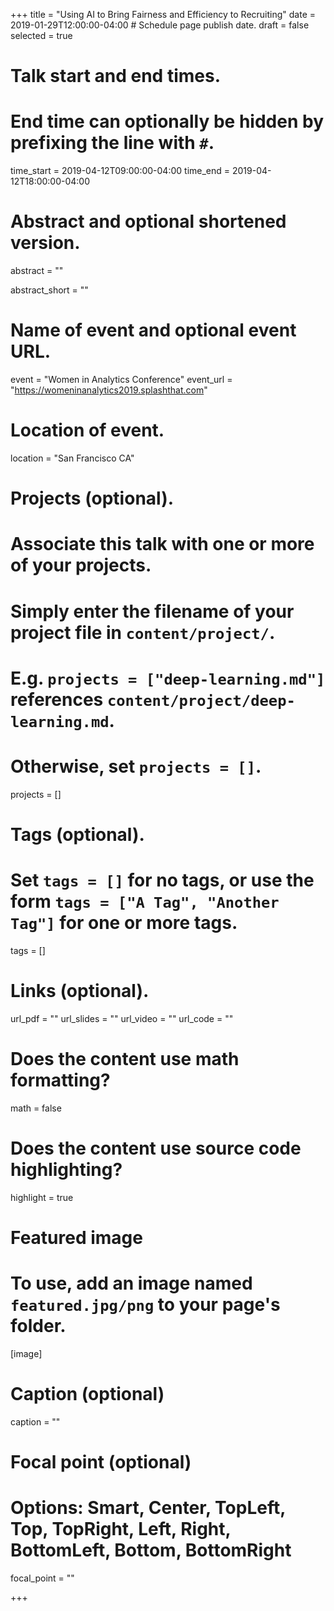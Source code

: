 +++
title = "Using AI to Bring Fairness and Efficiency to Recruiting"
date = 2019-01-29T12:00:00-04:00  # Schedule page publish date.
draft = false
selected = true

# Talk start and end times.
#   End time can optionally be hidden by prefixing the line with `#`.
time_start = 2019-04-12T09:00:00-04:00
time_end = 2019-04-12T18:00:00-04:00

# Abstract and optional shortened version.
abstract = ""

abstract_short = ""

# Name of event and optional event URL.
event = "Women in Analytics Conference"
event_url = "https://womeninanalytics2019.splashthat.com"

# Location of event.
location = "San Francisco CA"

# Projects (optional).
#   Associate this talk with one or more of your projects.
#   Simply enter the filename of your project file in `content/project/`.
#   E.g. `projects = ["deep-learning.md"]` references `content/project/deep-learning.md`.
#   Otherwise, set `projects = []`.
projects = []

# Tags (optional).
#   Set `tags = []` for no tags, or use the form `tags = ["A Tag", "Another Tag"]` for one or more tags.
tags = []

# Links (optional).
url_pdf = ""
url_slides = ""
url_video = ""
url_code = ""

# Does the content use math formatting?
math = false

# Does the content use source code highlighting?
highlight = true

# Featured image
# To use, add an image named `featured.jpg/png` to your page's folder. 
[image]
  # Caption (optional)
  caption = ""

  # Focal point (optional)
  # Options: Smart, Center, TopLeft, Top, TopRight, Left, Right, BottomLeft, Bottom, BottomRight
  focal_point = ""


+++
